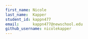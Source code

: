 ```yaml
---
first_name: Nicole
last_name:  Kapper
student_id: kappn477
email:      kappn477@newschool.edu
github_username: nicolekapper
---
```

